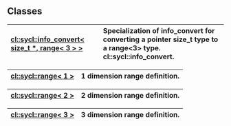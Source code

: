 ## Classes

| [cl::sycl::info_convert< size_t *, range< 3 > >](./cl::sycl::info_convert<size_t*,range<3>>/README.md) | Specialization of info_convert for converting a pointer size_t type to a range<3> type. cl::sycl::info_convert.  |
| :--- | :--- |


| [cl::sycl::range< 1 >](./cl::sycl::range<1>/README.md) | 1 dimension range definition.  |
| :--- | :--- |


| [cl::sycl::range< 2 >](./cl::sycl::range<2>/README.md) | 2 dimension range definition.  |
| :--- | :--- |


| [cl::sycl::range< 3 >](./cl::sycl::range<3>/README.md) | 3 dimension range definition.  |
| :--- | :--- |

